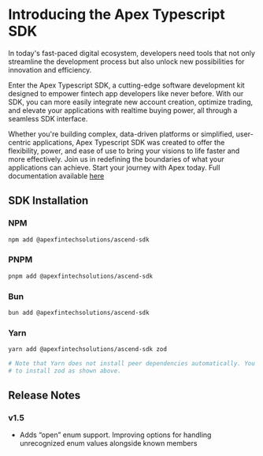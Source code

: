 # Introducing the Apex Typescript SDK

In today's fast-paced digital ecosystem, developers need tools that not only streamline the development process but also unlock new possibilities for innovation and efficiency.

Enter the Apex Typescript SDK, a cutting-edge software development kit designed to empower fintech app developers like never before.
With our SDK, you can more easily integrate new account creation, optimize trading, and elevate your applications with realtime buying power, all through a seamless SDK interface.

Whether you're building complex, data-driven platforms or simplified, user-centric applications, Apex Typescript SDK was created to offer the flexibility, power, and ease of use to bring your visions to life faster and more effectively.
Join us in redefining the boundaries of what your applications can achieve.
Start your journey with Apex today. Full documentation available [here][apex-fintech-solutions-sdk-v1-ts]

[apex-fintech-solutions-sdk-v1-ts]: https://developer.apexclearing.com/apex-fintech-solutions/docs/sdk-typescript

## SDK Installation

### NPM

```bash
npm add @apexfintechsolutions/ascend-sdk
```

### PNPM

```bash
pnpm add @apexfintechsolutions/ascend-sdk
```

### Bun

```bash
bun add @apexfintechsolutions/ascend-sdk
```

### Yarn

```bash
yarn add @apexfintechsolutions/ascend-sdk zod

# Note that Yarn does not install peer dependencies automatically. You will need
# to install zod as shown above.
```

## Release Notes

### v1.5
- Adds “open” enum support. Improving options for handling unrecognized enum values alongside known members
